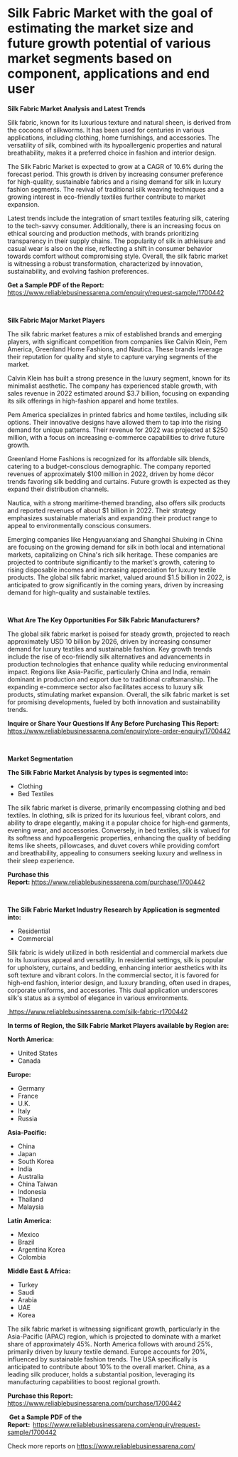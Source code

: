 <p><h1>Silk Fabric Market with the goal of estimating the market size and future growth potential of various market segments based on component, applications and end user</h1></p><p><strong>Silk Fabric Market Analysis and Latest Trends</strong></p>
<p><p>Silk fabric, known for its luxurious texture and natural sheen, is derived from the cocoons of silkworms. It has been used for centuries in various applications, including clothing, home furnishings, and accessories. The versatility of silk, combined with its hypoallergenic properties and natural breathability, makes it a preferred choice in fashion and interior design.</p><p>The Silk Fabric Market is expected to grow at a CAGR of 10.6% during the forecast period. This growth is driven by increasing consumer preference for high-quality, sustainable fabrics and a rising demand for silk in luxury fashion segments. The revival of traditional silk weaving techniques and a growing interest in eco-friendly textiles further contribute to market expansion.</p><p>Latest trends include the integration of smart textiles featuring silk, catering to the tech-savvy consumer. Additionally, there is an increasing focus on ethical sourcing and production methods, with brands prioritizing transparency in their supply chains. The popularity of silk in athleisure and casual wear is also on the rise, reflecting a shift in consumer behavior towards comfort without compromising style. Overall, the silk fabric market is witnessing a robust transformation, characterized by innovation, sustainability, and evolving fashion preferences.</p></p>
<p><strong>Get a Sample PDF of the Report:&nbsp;</strong> <a href="https://www.reliablebusinessarena.com/enquiry/request-sample/1700442?utm_campaign=1990&utm_medium=2&utm_source=Github&utm_content=ia&utm_term=09012025&utm_id=silk-fabric">https://www.reliablebusinessarena.com/enquiry/request-sample/1700442</a></p>
<p>&nbsp;</p>
<p><strong>Silk Fabric Major Market Players</strong></p>
<p><p>The silk fabric market features a mix of established brands and emerging players, with significant competition from companies like Calvin Klein, Pem America, Greenland Home Fashions, and Nautica. These brands leverage their reputation for quality and style to capture varying segments of the market.</p><p>Calvin Klein has built a strong presence in the luxury segment, known for its minimalist aesthetic. The company has experienced stable growth, with sales revenue in 2022 estimated around $3.7 billion, focusing on expanding its silk offerings in high-fashion apparel and home textiles.</p><p>Pem America specializes in printed fabrics and home textiles, including silk options. Their innovative designs have allowed them to tap into the rising demand for unique patterns. Their revenue for 2022 was projected at $250 million, with a focus on increasing e-commerce capabilities to drive future growth.</p><p>Greenland Home Fashions is recognized for its affordable silk blends, catering to a budget-conscious demographic. The company reported revenues of approximately $100 million in 2022, driven by home décor trends favoring silk bedding and curtains. Future growth is expected as they expand their distribution channels.</p><p>Nautica, with a strong maritime-themed branding, also offers silk products and reported revenues of about $1 billion in 2022. Their strategy emphasizes sustainable materials and expanding their product range to appeal to environmentally conscious consumers.</p><p>Emerging companies like Hengyuanxiang and Shanghai Shuixing in China are focusing on the growing demand for silk in both local and international markets, capitalizing on China's rich silk heritage. These companies are projected to contribute significantly to the market's growth, catering to rising disposable incomes and increasing appreciation for luxury textile products. The global silk fabric market, valued around $1.5 billion in 2022, is anticipated to grow significantly in the coming years, driven by increasing demand for high-quality and sustainable textiles.</p></p>
<p>&nbsp;</p>
<p><strong>What Are The Key Opportunities For Silk Fabric Manufacturers?</strong></p>
<p><p>The global silk fabric market is poised for steady growth, projected to reach approximately USD 10 billion by 2026, driven by increasing consumer demand for luxury textiles and sustainable fashion. Key growth trends include the rise of eco-friendly silk alternatives and advancements in production technologies that enhance quality while reducing environmental impact. Regions like Asia-Pacific, particularly China and India, remain dominant in production and export due to traditional craftsmanship. The expanding e-commerce sector also facilitates access to luxury silk products, stimulating market expansion. Overall, the silk fabric market is set for promising developments, fueled by both innovation and sustainability trends.</p></p>
<p><strong>Inquire or Share Your Questions If Any Before Purchasing This Report:</strong> <a href="https://www.reliablebusinessarena.com/enquiry/pre-order-enquiry/1700442?utm_campaign=1990&utm_medium=2&utm_source=Github&utm_content=ia&utm_term=09012025&utm_id=silk-fabric">https://www.reliablebusinessarena.com/enquiry/pre-order-enquiry/1700442</a></p>
<p>&nbsp;</p>
<p><strong>Market Segmentation</strong></p>
<p><strong>The Silk Fabric Market Analysis by types is segmented into:</strong></p>
<p><ul><li>Clothing</li><li>Bed Textiles</li></ul></p>
<p><p>The silk fabric market is diverse, primarily encompassing clothing and bed textiles. In clothing, silk is prized for its luxurious feel, vibrant colors, and ability to drape elegantly, making it a popular choice for high-end garments, evening wear, and accessories. Conversely, in bed textiles, silk is valued for its softness and hypoallergenic properties, enhancing the quality of bedding items like sheets, pillowcases, and duvet covers while providing comfort and breathability, appealing to consumers seeking luxury and wellness in their sleep experience.</p></p>
<p><strong>Purchase this Report:&nbsp;</strong><a href="https://www.reliablebusinessarena.com/purchase/1700442?utm_campaign=1990&utm_medium=2&utm_source=Github&utm_content=ia&utm_term=09012025&utm_id=silk-fabric">https://www.reliablebusinessarena.com/purchase/1700442</a></p>
<p>&nbsp;</p>
<p><strong>The Silk Fabric Market Industry Research by Application is segmented into:</strong></p>
<p><ul><li>Residential</li><li>Commercial</li></ul></p>
<p><p>Silk fabric is widely utilized in both residential and commercial markets due to its luxurious appeal and versatility. In residential settings, silk is popular for upholstery, curtains, and bedding, enhancing interior aesthetics with its soft texture and vibrant colors. In the commercial sector, it is favored for high-end fashion, interior design, and luxury branding, often used in drapes, corporate uniforms, and accessories. This dual application underscores silk's status as a symbol of elegance in various environments.</p></p>
<p><a href="https://www.reliablebusinessarena.com/silk-fabric-r1700442?utm_campaign=1990&utm_medium=2&utm_source=Github&utm_content=ia&utm_term=09012025&utm_id=silk-fabric">&nbsp;https://www.reliablebusinessarena.com/silk-fabric-r1700442</a></p>
<p><strong>In terms of Region, the Silk Fabric Market Players available by Region are:</strong></p>
<p>
    <p> <strong> North America: </strong>
        <ul>
            <li>United States</li>
            <li>Canada</li>
        </ul>
        </p> 
    <p> <strong> Europe: </strong>
        <ul>
            <li>Germany</li>
            <li>France</li>
            <li>U.K.</li>
            <li>Italy</li>
            <li>Russia</li>
        </ul>
        </p> 
    <p> <strong> Asia-Pacific: </strong>
        <ul>
            <li>China</li>
            <li>Japan</li>
            <li>South Korea</li>
            <li>India</li>
            <li>Australia</li>
            <li>China Taiwan</li>
            <li>Indonesia</li>
            <li>Thailand</li>
            <li>Malaysia</li>
        </ul>
        </p> 
    <p> <strong> Latin America: </strong>
        <ul>
            <li>Mexico</li>
            <li>Brazil</li>
            <li>Argentina Korea</li>
            <li>Colombia</li>
        </ul>
        </p> 
    <p> <strong> Middle East & Africa: </strong>
        <ul>
            <li>Turkey</li>
            <li>Saudi</li>
            <li>Arabia</li>
            <li>UAE</li>
            <li>Korea</li>
        </ul>
    </p>
    </p>
<p><p>The silk fabric market is witnessing significant growth, particularly in the Asia-Pacific (APAC) region, which is projected to dominate with a market share of approximately 45%. North America follows with around 25%, primarily driven by luxury textile demand. Europe accounts for 20%, influenced by sustainable fashion trends. The USA specifically is anticipated to contribute about 10% to the overall market. China, as a leading silk producer, holds a substantial position, leveraging its manufacturing capabilities to boost regional growth.</p></p>
<p><strong>Purchase this Report: </strong><a href="https://www.reliablebusinessarena.com/purchase/1700442?utm_campaign=1990&utm_medium=2&utm_source=Github&utm_content=ia&utm_term=09012025&utm_id=silk-fabric">https://www.reliablebusinessarena.com/purchase/1700442</a></p>
<p>&nbsp;<strong>Get a Sample PDF of the Report:&nbsp;&nbsp;</strong><a href="https://www.reliablebusinessarena.com/enquiry/request-sample/1700442?utm_campaign=1990&utm_medium=2&utm_source=Github&utm_content=ia&utm_term=09012025&utm_id=silk-fabric">https://www.reliablebusinessarena.com/enquiry/request-sample/1700442</a></p>
<p><strong></strong></p>
<p>Check more reports on <a href="https://www.reliablebusinessarena.com/?utm_campaign=1990&utm_medium=2&utm_source=Github&utm_content=ia&utm_term=09012025&utm_id=silk-fabric">https://www.reliablebusinessarena.com/</a></p>